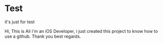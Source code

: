 # Test
it's just for test

Hi, This is Ali i'm an iOS Developer, i just created this project to know how to use a github. 
Thank you
best regards.
